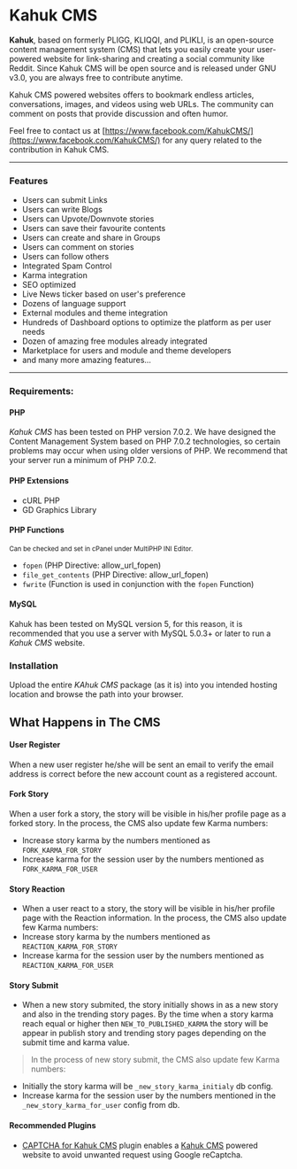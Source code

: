# Kahuk CMS

**Kahuk**, based on formerly PLIGG, KLIQQI, and PLIKLI, is an open-source content management system (CMS) that lets you easily create your user-powered website for link-sharing and creating a social community like Reddit. Since Kahuk CMS will be open source and is released under GNU v3.0, you are always free to contribute anytime.

Kahuk CMS powered websites offers to bookmark endless articles, conversations, images, and videos using web URLs. The community can comment on posts that provide discussion and often humor.

Feel free to contact us at [https://www.facebook.com/KahukCMS/](https://www.facebook.com/KahukCMS/) for any query related to the contribution in Kahuk CMS.

***

### Features

* Users can submit Links
* Users can write Blogs
* Users can Upvote/Downvote stories
* Users can save their favourite contents
* Users can create and share in Groups
* Users can comment on stories
* Users can follow others
* Integrated Spam Control
* Karma integration
* SEO optimized
* Live News ticker based on user's preference
* Dozens of language support
* External modules and theme integration
* Hundreds of Dashboard options to optimize the platform as per user needs
* Dozen of amazing free modules already integrated
* Marketplace for users and module and theme developers
* and many more amazing features...

***
### Requirements:

#### PHP
*Kahuk CMS* has been tested on PHP version 7.0.2. We have designed the Content Management System based on PHP 7.0.2 technologies, so certain problems may occur when using older versions of PHP. We recommend that your server run a minimum of PHP 7.0.2.

#### PHP Extensions
* cURL PHP
* GD Graphics Library

#### PHP Functions
<small>Can be checked and set in cPanel under MultiPHP INI Editor.</small>

* `fopen` (PHP Directive: allow_url_fopen)
* `file_get_contents` (PHP Directive: allow_url_fopen)
* `fwrite` (Function is used in conjunction with the `fopen` Function)

#### MySQL
Kahuk has been tested on MySQL version 5, for this reason, it is recommended that you use a server with MySQL 5.0.3+ or later to run a *Kahuk CMS* website.

### Installation
Upload the entire *KAhuk CMS* package (as it is) into you intended hosting location and browse the path into your browser.

## What Happens in The CMS

#### User Register
When a new user register he/she will be sent an email to verify the email address is correct before the new account count as a registered account.


#### Fork Story
When a user fork a story, the story will be visible in his/her profile page as a forked story. In the process, the CMS also update few Karma numbers:
 
- Increase story karma by the numbers mentioned as `FORK_KARMA_FOR_STORY`
- Increase karma for the session user by the numbers mentioned as `FORK_KARMA_FOR_USER`


#### Story Reaction

- When a user react to a story, the story will be visible in his/her profile page with the Reaction information. In the process, the CMS also update few Karma numbers:
- Increase story karma by the numbers mentioned as `REACTION_KARMA_FOR_STORY`
- Increase karma for the session user by the numbers mentioned as `REACTION_KARMA_FOR_USER`


#### Story Submit
 
- When a new story submited, the story initially shows in as a new story and also in the trending story pages. By the time when a story karma reach equal or higher then `NEW_TO_PUBLISHED_KARMA` the story will be appear in publish story and trending story pages depending on the submit time and karma value.

> In the process of new story submit, the CMS also update few Karma numbers:
 
- Initially the story karma will be `_new_story_karma_initialy` db config.
- Increase karma for the session user by the numbers mentioned in the `_new_story_karma_for_user` config from db.

#### Recommended Plugins

- [CAPTCHA for Kahuk CMS](https://github.com/Micro-Solutions-Bangladesh/captcha) plugin enables a [Kahuk CMS](https://kahuk.com/) powered website to avoid unwanted request using Google reCaptcha.
